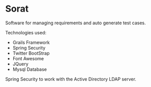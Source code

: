 # Sorat

Software for managing requirements and auto generate test cases.


Technologies used:

  - Grails Framework
  - Spring Security
  - Twitter BootStrap
  - Font Awesome
  - JQuery
  - Mysql Database

Spring Security to work with the Active Directory LDAP server.
